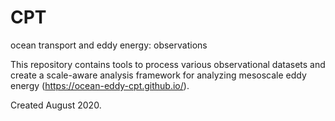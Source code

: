 # CPT
ocean transport and eddy energy: observations

This repository contains tools to process various observational datasets and create a scale-aware analysis framework for analyzing mesoscale eddy energy (https://ocean-eddy-cpt.github.io/). 

Created August 2020.  
